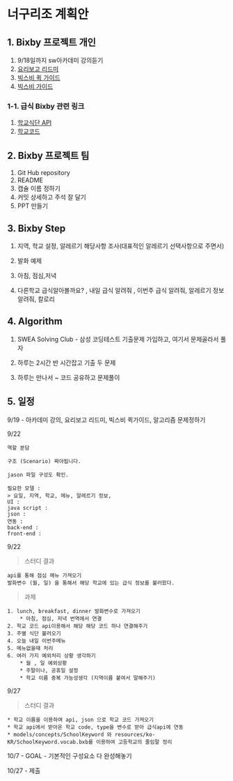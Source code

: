 # 너구리조 계획안

## 1. Bixby 프로젝트 개인

1. 9/18일까지 sw아카데미 강의듣기
2. [요리보고 리드미](https://github.com/bixef/bixby/blob/develop/README.md)
3. [빅스비 퀵 가이드](https://bixby.developer.samsung.com/newsroom/ko-kr/빅스비캡슐챌린지-시즌2-빅스비-캡슐-개발-Quick-Start-Guide)
4. [빅스비 가이드](https://bixbydevelopers.com/dev/docs/dev-guide)

### 1-1. 급식 Bixby 관련 링크

1. [학교식단 API](https://github.com/5d-jh/school-menu-api/)
2. [학교코드](https://schoolcodekr.ml/)

## 2. Bixby 프로젝트 팀

1. Git Hub repository
2. README
3. 캡슐 이름 정하기
4. 커밋 상세하고 주석 잘 달기
5. PPT 만들기

## 3. Bixby Step

1. 지역, 학교 설정, 알레르기 해당사항 조사(대표적인 알레르기 선택사항으로 주면서)

2. 발화 예제

3. 아침, 점심,저녁

4. 다른학교 급식알아볼까요? , 내일 급식 알려줘 , 이번주 급식 알려줘, 알레르기 정보 알려줘, 칼로리 

   

## 4. Algorithm

1. SWEA Solving Club - 삼성 코딩테스트 기출문제 가입하고,  여기서 문제골라서 풀자

2. 하루는 2시간 반 시간잡고 기출 두 문제

3. 하루는 만나서 ~ 코드 공유하고 문제풀이

   

## 5. 일정

9/19 - 아카데미 강의, 요리보고 리드미, 빅스비 퀵가이드, 알고리즘 문제정하기



9/22 

```
역할 분담

구조 (Scenario) 짜야됩니다.

jason 파일 구성도 확인.

필요한 모델 : 
> 요일, 지역, 학교, 메뉴, 알레르기 정보, 
UI : 
java script : 
json : 
연동 : 
back-end : 
front-end :  
```

9/22

> 스터디 결과

```
api를 통해 점심 메뉴 가져오기
발화변수 (월, 일) 을 통해서 해당 학교에 있는 급식 정보를 불러왔다.
```

> 과제

```
1. lunch, breakfast, dinner 발화변수로 가져오기
	* 아침, 점심, 저녁 번역에서 연결
2. 학교 코드 api이용해서 해당 해당 코드 하나 연결해주기
3. 주별 식단 불러오기
4. 오늘 내일 이번주메뉴
5. 메뉴없을때 처리
6. 여러 가지 예외처리 상황 생각하기
	* 월 , 일 예외상황
	* 주말이나, 공휴일 설정
	* 학교 이름 중복 가능성생각 (지역이름 붙여서 말해주기)

```

9/27

> 스터디 결과

```
* 학교 이름을 이용하여 api, json 으로 학교 코드 가져오기
* 학교 api에서 받아온 학교 code, type을 변수로 받아 급식api에 연동
* models/concepts/SchoolKeyword 와 resources/ko-KR/SchoolKeyword.vocab.bxb를 이용하여 고등학교의 줄임말 정리
```





10/7 - GOAL - 기본적인 구성요소 다 완성해놓기

10/27 - 제출